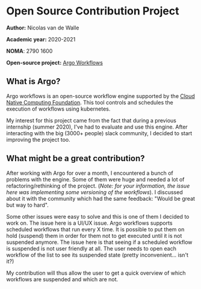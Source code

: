 # Open Source Contribution Project

**Author:** Nicolas van de Walle

**Academic year:** 2020-2021

**NOMA**: 2790 1600

**Open-source project:** [Argo Workflows](https://github.com/argoproj/argo)

## What is Argo?

Argo workflows is an open-source workflow engine supported by the [Cloud Native Computing Foundation](https://www.cncf.io/). This tool controls and schedules the execution of workflows using kubernetes.

My interest for this project came from the fact that during a previous internship (summer 2020), I've had to evaluate and use this engine. After interacting with the big (3000+ people) slack community, I decided to start improving the project too. 

## What might be a great contribution?
After working with Argo for over a month, I encountered a bunch of problems with the engine. Some of them were huge and needed a lot of refactoring/rethinking of the project. (*Note: for your information, the issue here was implementing some versioning of the workflows*). I discussed about it with the community which had the same feedback: "Would be great but way to hard". 

Some other issues were easy to solve and this is one of them I decided to work on. The issue here is a UI/UX issue. Argo workflows supports scheduled workflows that run every X time. It is possible to put them on hold (suspend) them in order for them not to get executed until it is not suspended anymore. The issue here is that seeing if a scheduled workflow is suspended is not user friendly at all. The user needs to open each workflow of the list to see its suspended state (pretty inconvenient... isn't it?)

My contribution will thus allow the user to get a quick overview of which workflows are suspended and which are not.

